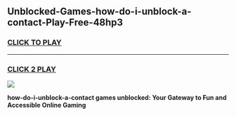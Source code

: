 
## Unblocked-Games-how-do-i-unblock-a-contact-Play-Free-48hp3
<h3>
<a href="https://premium76.site?title=how-do-i-unblock-a-contact&ref=21A">CLICK TO PLAY</a></h3>
<hr>

<h3>
<a href="https://premium76.site?title=how-do-i-unblock-a-contact&ref=21A">CLICK 2 PLAY</a>
  
</h3>

<a href="https://premium76.site?title=how-do-i-unblock-a-contact&ref=21A"><img src="https://clearcache.store/games.png"></a>


**how-do-i-unblock-a-contact games unblocked: Your Gateway to Fun and Accessible Online Gaming**
